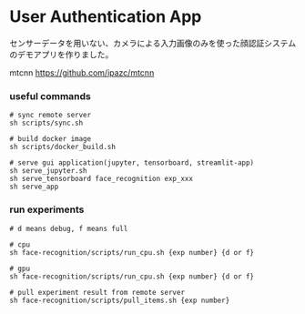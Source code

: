 # User Authentication App 
センサーデータを用いない、カメラによる入力画像のみを使った顔認証システムのデモアプリを作りました。

mtcnn
https://github.com/ipazc/mtcnn

### useful commands
```
# sync remote server
sh scripts/sync.sh

# build docker image
sh scripts/docker_build.sh

# serve gui application(jupyter, tensorboard, streamlit-app)
sh serve_jupyter.sh
sh serve_tensorboard face_recognition exp_xxx
sh serve_app 
```
### run experiments
```
# d means debug, f means full

# cpu
sh face-recognition/scripts/run_cpu.sh {exp number} {d or f}

# gpu
sh face-recognition/scripts/run_cpu.sh {exp number} {d or f}

# pull experiment result from remote server
sh face-recognition/scripts/pull_items.sh {exp number}
```